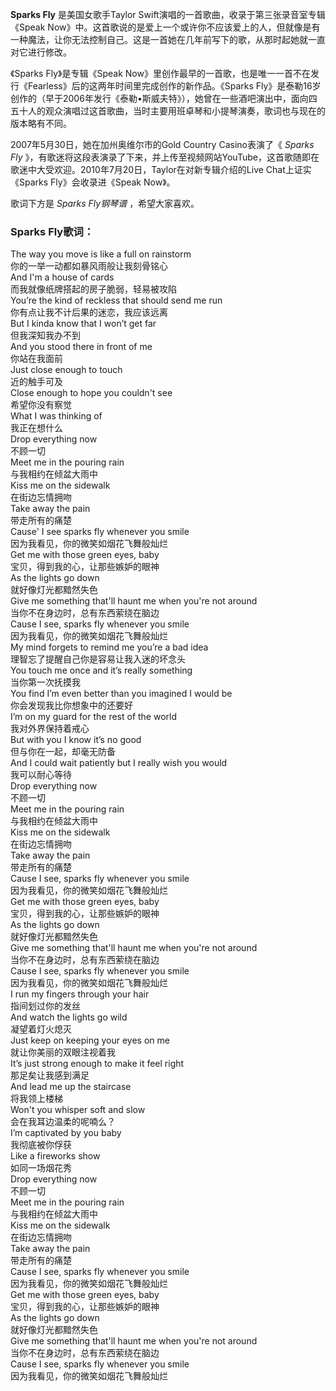 

**Sparks Fly** 是美国女歌手Taylor Swift演唱的一首歌曲，收录于第三张录音室专辑《Speak
Now》中。这首歌说的是爱上一个或许你不应该爱上的人，但就像是有一种魔法，让你无法控制自己。这是一首她在几年前写下的歌，从那时起她就一直对它进行修改。

《Sparks Fly》是专辑《Speak
Now》里创作最早的一首歌，也是唯一一首不在发行《Fearless》后的这两年时间里完成创作的新作品。《Sparks
Fly》是泰勒16岁创作的（早于2006年发行《泰勒•斯威夫特》），她曾在一些酒吧演出中，面向四五十人的观众演唱过这首歌曲，当时主要用班卓琴和小提琴演奏，歌词也与现在的版本略有不同。

2007年5月30日，她在加州奥维尔市的Gold Country Casino表演了《 _Sparks Fly_
》，有歌迷将这段表演录了下来，并上传至视频网站YouTube，这首歌随即在歌迷中大受欢迎。2010年7月20日，Taylor在对新专辑介绍的Live
Chat上证实《Sparks Fly》会收录进《Speak Now》。

歌词下方是 _Sparks Fly钢琴谱_ ，希望大家喜欢。

### Sparks Fly歌词：

The way you move is like a full on rainstorm  
你的一举一动都如暴风雨般让我刻骨铭心  
And I'm a house of cards  
而我就像纸牌搭起的房子脆弱，轻易被攻陷  
You’re the kind of reckless that should send me run  
你有点让我不计后果的迷恋，我应该远离  
But I kinda know that I won’t get far  
但我深知我办不到  
And you stood there in front of me  
你站在我面前  
Just close enough to touch  
近的触手可及  
Close enough to hope you couldn't see  
希望你没有察觉  
What I was thinking of  
我正在想什么  
Drop everything now  
不顾一切  
Meet me in the pouring rain  
与我相约在倾盆大雨中  
Kiss me on the sidewalk  
在街边忘情拥吻  
Take away the pain  
带走所有的痛楚  
Cause' I see sparks fly whenever you smile  
因为我看见，你的微笑如烟花飞舞般灿烂  
Get me with those green eyes, baby  
宝贝，得到我的心，让那些嫉妒的眼神  
As the lights go down  
就好像灯光都黯然失色  
Give me something that'll haunt me when you're not around  
当你不在身边时，总有东西萦绕在脑边  
Cause I see, sparks fly whenever you smile  
因为我看见，你的微笑如烟花飞舞般灿烂  
My mind forgets to remind me you’re a bad idea  
理智忘了提醒自己你是容易让我入迷的坏念头  
You touch me once and it’s really something  
当你第一次抚摸我  
You find I’m even better than you imagined I would be  
你会发现我比你想象中的还要好  
I’m on my guard for the rest of the world  
我对外界保持着戒心  
But with you I know it’s no good  
但与你在一起，却毫无防备  
And I could wait patiently but I really wish you would  
我可以耐心等待  
Drop everything now  
不顾一切  
Meet me in the pouring rain  
与我相约在倾盆大雨中  
Kiss me on the sidewalk  
在街边忘情拥吻  
Take away the pain  
带走所有的痛楚  
Cause I see, sparks fly whenever you smile  
因为我看见，你的微笑如烟花飞舞般灿烂  
Get me with those green eyes, baby  
宝贝，得到我的心，让那些嫉妒的眼神  
As the lights go down  
就好像灯光都黯然失色  
Give me something that'll haunt me when you're not around  
当你不在身边时，总有东西萦绕在脑边  
Cause I see, sparks fly whenever you smile  
因为我看见，你的微笑如烟花飞舞般灿烂  
I run my fingers through your hair  
指间划过你的发丝  
And watch the lights go wild  
凝望着灯火熄灭  
Just keep on keeping your eyes on me  
就让你美丽的双眼注视着我  
It’s just strong enough to make it feel right  
那足矣让我感到满足  
And lead me up the staircase  
将我领上楼梯  
Won't you whisper soft and slow  
会在我耳边温柔的呢喃么？  
I’m captivated by you baby  
我彻底被你俘获  
Like a fireworks show  
如同一场烟花秀  
Drop everything now  
不顾一切  
Meet me in the pouring rain  
与我相约在倾盆大雨中  
Kiss me on the sidewalk  
在街边忘情拥吻  
Take away the pain  
带走所有的痛楚  
Cause I see, sparks fly whenever you smile  
因为我看见，你的微笑如烟花飞舞般灿烂  
Get me with those green eyes, baby  
宝贝，得到我的心，让那些嫉妒的眼神  
As the lights go down  
就好像灯光都黯然失色  
Give me something that'll haunt me when you're not around  
当你不在身边时，总有东西萦绕在脑边  
Cause I see, sparks fly whenever you smile  
因为我看见，你的微笑如烟花飞舞般灿烂

